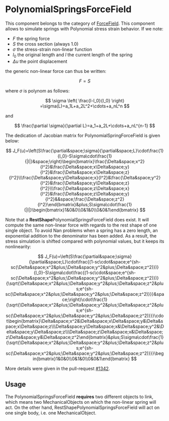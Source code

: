 PolynomialSpringsForceField
===========================

This component belongs to the category of [ForceField](../../../../simulation-principles/multi-model-representation/forcefield/). This component allows to simulate springs with Polynomial stress strain behavior. If we note:

- $F$ the spring force
- $S$ the cross section (always 1.0)
- $\sigma$ the stress-strain non-linear function
- $l_0$ the original length and $l$ the current length of the spring
- $\Delta u %3D \left\{\begin{matrix} \Delta x\\ \Delta y\\ \Delta z\\ \end{matrix}\right.$ the point displacement

the generic non-linear force can thus be written:

$$
F=S%7E\sigma \left( \frac{l-l_0}{l_0} \right%29 \frac{\Delta u}{l}
$$ 

where $\sigma$ is polynom as follows:

$$
\sigma \left( \frac{l-l_0}{l_0} \right) =\sigma(L)=a_1L+a_2L^2+\cdots+a_nL^n
$$

and

$$
\frac{\partial \sigma}{\partial L}=a_1+a_2L+\cdots+a_nL^{n-1}
$$

The dedication of Jacobian matrix for PolynomialSpringForceField is given below:

$$
J_F(u)=\left(S\frac{\partial&space;\sigma}{\partial&space;L}\cdot\frac{1}{l_0}-S\sigma\cdot\frac{1}{|l|}&space;\right)\begin{bmatrix}\frac{\Delta&space;x^2}{l^2}&\frac{\Delta&space;x\Delta&space;y}{l^2}&\frac{\Delta&space;x\Delta&space;z}{l^2}\\\frac{\Delta&space;y\Delta&space;x}{l^2}&\frac{\Delta&space;y^2}{l^2}&\frac{\Delta&space;y\Delta&space;z}{l^2}\\\frac{\Delta&space;z\Delta&space;x}{l^2}&\frac{\Delta&space;z\Delta&space;y}{l^2}&&space;\frac{\Delta&space;z^2}{l^2}\end{bmatrix}&plus;S\sigma\cdot\frac{1}{|l|}\begin{bmatrix}1&0&0\\0&1&0\\0&0&1\end{bmatrix}
$$


Note that a **RestShape**PolynomialSpringsForceField does exist. It will compute the same non-linear force with regards to the rest shape of one single object. To avoid Nan problems when a spring has a zero length, an exponential addition to the denominator has been added. As a result, the stress simulation is shifted compared with polynomial values, but it keeps its nonlinearity:

$$
J_F(u)=\left(S\frac{\partial&space;\sigma}{\partial&space;L}\cdot\frac{(1-sc\cdot&space;e^{sh-sc(\Delta&space;x^2&plus;\Delta&space;y^2&plus;\Delta&space;z^2)})}{l_0}-S\sigma\cdot\frac{(1-sc\cdot&space;e^{sh-sc(\Delta&space;x^2&plus;\Delta&space;y^2&plus;\Delta&space;z^2)})}{\sqrt{\Delta&space;x^2&plus;\Delta&space;y^2&plus;\Delta&space;z^2&plus;e^{sh-sc(\Delta&space;x^2&plus;\Delta&space;y^2&plus;\Delta&space;z^2)}}}&space;\right)\cdot\frac{1}{\sqrt{\Delta&space;x^2&plus;\Delta&space;y^2&plus;\Delta&space;z^2&plus;e^{sh-sc(\Delta&space;x^2&plus;\Delta&space;y^2&plus;\Delta&space;z^2)}}}\cdot\begin{bmatrix}\Delta&space;x^2&\Delta&space;x\Delta&space;y&\Delta&space;x\Delta&space;z\\\Delta&space;y\Delta&space;x&\Delta&space;y^2&\Delta&space;y\Delta&space;z\\\Delta&space;z\Delta&space;x&\Delta&space;z\Delta&space;y&\Delta&space;z^2\end{bmatrix}&plus;S\sigma\cdot\frac{1}{\sqrt{\Delta&space;x^2&plus;\Delta&space;y^2&plus;\Delta&space;z^2&plus;e^{sh-sc(\Delta&space;x^2&plus;\Delta&space;y^2&plus;\Delta&space;z^2)}}}\begin{bmatrix}1&0&0\\0&1&0\\0&0&1\end{bmatrix}
$$

More details were given in the pull-request [#1342](https://github.com/sofa-framework/sofa/pull/1342).


Usage
-----

The PolynomialSpringsForceField **requires** two different objects to link, which means two MechanicalObjects on which the non-linear spring will act.
On the other hand, RestShapePolynomialSpringsForceField will act on one single body, i.e. one MechanicalObject.
